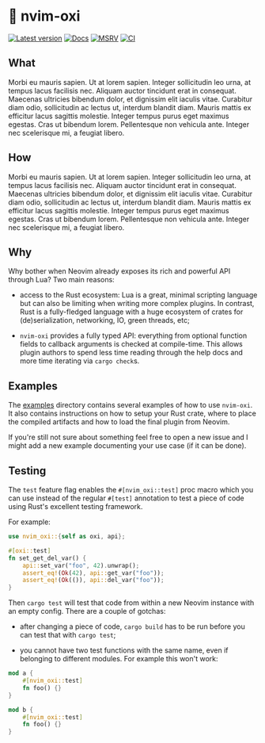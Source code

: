 # :link: nvim-oxi

[![Latest version]](https://crates.io/crates/nvim-oxi)
[![Docs]](https://docs.rs/nvim-oxi)
[![MSRV]](https://www.rust-lang.org/)
[![CI]](https://github.com/noib3/nvim-oxi/actions)

[CI]: https://github.com/noib3/nvim-oxi/actions/workflows/tests.yml/badge.svg
[Docs]: https://docs.rs/nvim-oxi/badge.svg
[Latest version]: https://img.shields.io/crates/v/nvim-oxi.svg
[MSRV]: https://img.shields.io/badge/Rust-1.62+-brightgreen.svg?&logo=rust

## What

Morbi eu mauris sapien. Ut at lorem sapien. Integer sollicitudin leo urna, at
tempus lacus facilisis nec. Aliquam auctor tincidunt erat in consequat.
Maecenas ultricies bibendum dolor, et dignissim elit iaculis vitae. Curabitur
diam odio, sollicitudin ac lectus ut, interdum blandit diam. Mauris mattis ex
efficitur lacus sagittis molestie. Integer tempus purus eget maximus egestas.
Cras ut bibendum lorem. Pellentesque non vehicula ante. Integer nec scelerisque
mi, a feugiat libero.

## How

Morbi eu mauris sapien. Ut at lorem sapien. Integer sollicitudin leo urna, at
tempus lacus facilisis nec. Aliquam auctor tincidunt erat in consequat.
Maecenas ultricies bibendum dolor, et dignissim elit iaculis vitae. Curabitur
diam odio, sollicitudin ac lectus ut, interdum blandit diam. Mauris mattis ex
efficitur lacus sagittis molestie. Integer tempus purus eget maximus egestas.
Cras ut bibendum lorem. Pellentesque non vehicula ante. Integer nec scelerisque
mi, a feugiat libero.

## Why

Why bother when Neovim already exposes its rich and powerful API through Lua?
Two main reasons:

- access to the Rust ecosystem: Lua is a great, minimal scripting language but
  can also be limiting when writing more complex plugins. In contrast, Rust is
  a fully-fledged language with a huge ecosystem of crates for
  (de)serialization, networking, IO, green threads, etc;

- `nvim-oxi` provides a fully typed API: everything from optional function
  fields to callback arguments is checked at compile-time. This allows plugin
  authors to spend less time reading through the help docs and more time
  iterating via `cargo check`s.

<!--
Lastly, there is possibly some performance to be gained by directly interacting
with the C code instead of serializing and deserializing MessagePack messages
like RPC plugins do. However the improvements are likely to not be noticeable
for most common tasks, and just having a
-->

## Examples

The [examples](https://github.com/noib3/nvim-oxi/tree/master/examples)
directory contains several examples of how to use `nvim-oxi`. It also contains
instructions on how to setup your Rust crate, where to place the compiled
artifacts and how to load the final plugin from Neovim.

If you're still not sure about something feel free to open a new issue and I
might add a new example documenting your use case (if it can be done).

## Testing

The `test` feature flag enables the `#[nvim_oxi::test]` proc macro which you
can use instead of the regular `#[test]` annotation to test a piece of code
using Rust's excellent testing framework.

For example:

```rust
use nvim_oxi::{self as oxi, api};

#[oxi::test]
fn set_get_del_var() {
    api::set_var("foo", 42).unwrap();
    assert_eq!(Ok(42), api::get_var("foo"));
    assert_eq!(Ok(()), api::del_var("foo"));
}
```

Then `cargo test` will test that code from within a new Neovim instance with an
empty config. There are a couple of gotchas:

- after changing a piece of code, `cargo build` has to be run before you can
  test that with `cargo test`;

- you cannot have two test functions with the same name, even if belonging to
  different modules. For example this won't work:

```rust
mod a {
    #[nvim_oxi::test]
    fn foo() {}
}

mod b {
    #[nvim_oxi::test]
    fn foo() {}
}
```
